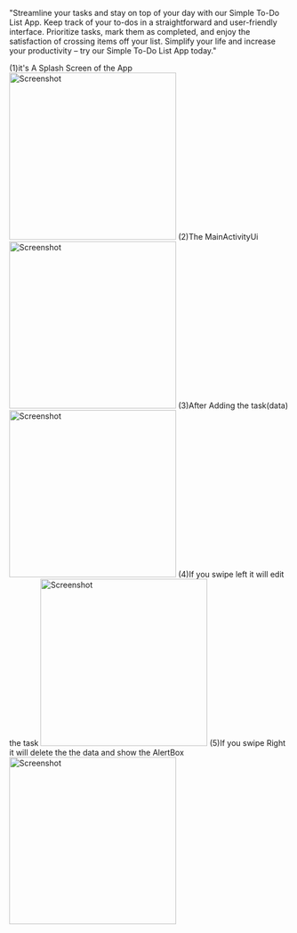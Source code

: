 "Streamline your tasks and stay on top of your day with our Simple To-Do List App. Keep track of your to-dos in a straightforward and user-friendly interface. 
Prioritize tasks, mark them as completed, and enjoy the satisfaction of crossing items off your list.
Simplify your life and increase your productivity – try our Simple To-Do List App today."

(1)it's A Splash Screen of the App
<img src="https://github.com/HareshPrajapati1/To-Do-List/assets/125352496/d68487da-ac70-4b6f-b106-0b06982f9f76" alt="Screenshot" width="300">
(2)The MainActivityUi
<img src="https://github.com/HareshPrajapati1/To-Do-List/assets/125352496/15257959-56dc-43e5-a9be-4b5f3808593b" alt="Screenshot" width="300">
(3)After Adding the task(data)
<img src="https://github.com/HareshPrajapati1/To-Do-List/assets/125352496/7a907484-aede-4dd6-bc86-1ee3053e095f" alt="Screenshot" width="300">
(4)If you swipe left it will edit the task
<img src="https://github.com/HareshPrajapati1/To-Do-List/assets/125352496/c44e59fe-8f8f-4bcb-bd93-696c0bd09269" alt="Screenshot" width="300">
(5)If you swipe Right it will delete the the data and show the AlertBox
<img src="https://github.com/HareshPrajapati1/To-Do-List/assets/125352496/f63e43a0-b751-4bf1-91aa-5e9a0a5ef083" alt="Screenshot" width="300">




